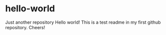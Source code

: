 # hello-world
Just another repository
Hello world! This is a test readme in my first github repository.
Cheers!

